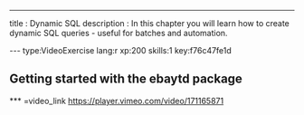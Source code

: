 ---
title       : Dynamic SQL
description : In this chapter you will learn how to create dynamic SQL queries - useful for batches and automation.

--- type:VideoExercise lang:r xp:200 skills:1 key:f76c47fe1d

## Getting started with the ebaytd package

*** =video_link
https://player.vimeo.com/video/171165871